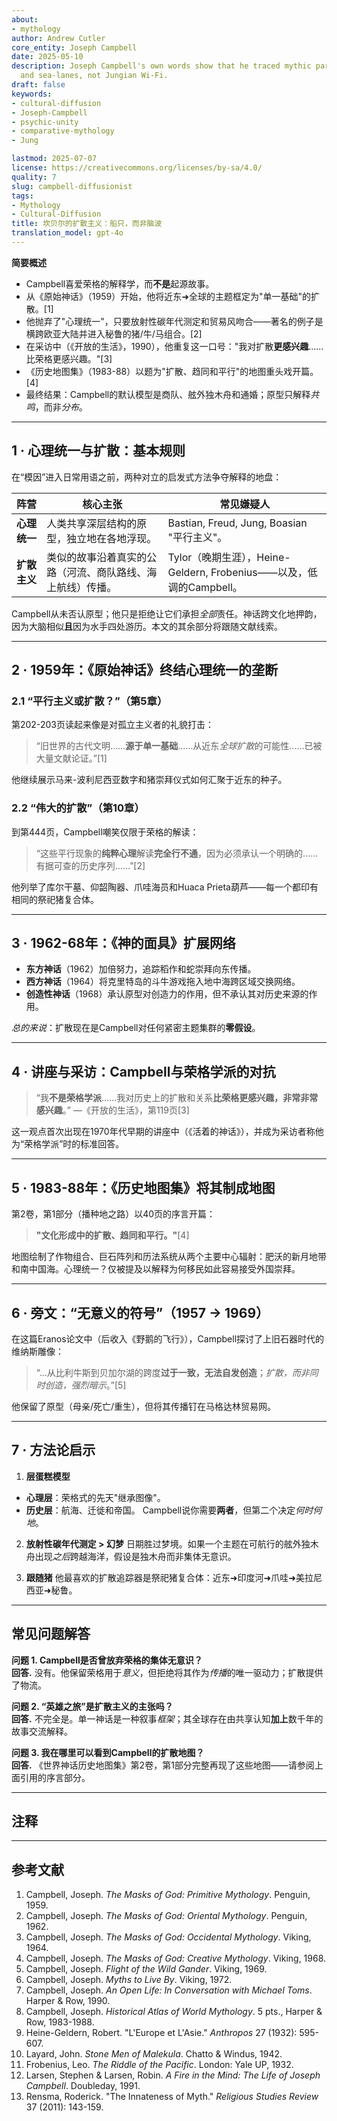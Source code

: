 ```yaml
---
about:
- mythology
author: Andrew Cutler
core_entity: Joseph Campbell
date: 2025-05-10
description: Joseph Campbell's own words show that he traced mythic parallels to trade-routes
  and sea-lanes, not Jungian Wi-Fi.
draft: false
keywords:
- cultural-diffusion
- Joseph-Campbell
- psychic-unity
- comparative-mythology
- Jung

lastmod: 2025-07-07
license: https://creativecommons.org/licenses/by-sa/4.0/
quality: 7
slug: campbell-diffusionist
tags:
- Mythology
- Cultural-Diffusion
title: 坎贝尔的扩散主义：船只，而非脑波
translation_model: gpt-4o
---
```


**简要概述**

- Campbell喜爱荣格的解释学，而**不是**起源故事。
- 从《原始神话》（1959）开始，他将近东➜全球的主题框定为"单一基础"的扩散。[1]
- 他抛弃了"心理统一"，只要放射性碳年代测定和贸易风吻合——著名的例子是横跨欧亚大陆并进入秘鲁的猪/牛/马组合。[2]
- 在采访中（《开放的生活》，1990），他重复这一口号："我对扩散**更感兴趣**……比荣格更感兴趣。"[3]
- 《历史地图集》（1983-88）以题为"扩散、趋同和平行"的地图重头戏开篇。[4]
- 最终结果：Campbell的默认模型是商队、舷外独木舟和通婚；原型只解释*共鸣*，而非*分布*。

---

## 1 · 心理统一与扩散：基本规则

在“模因”进入日常用语之前，两种对立的启发式方法争夺解释的地盘：

| 阵营 | 核心主张 | 常见嫌疑人 |
|------|------------|---------------|
| **心理统一** | 人类共享深层结构的原型，独立地在各地浮现。 | Bastian, Freud, Jung, Boasian "平行主义"。 |
| **扩散主义** | 类似的故事沿着真实的公路（河流、商队路线、海上航线）传播。 | Tylor（晚期生涯），Heine-Geldern, Frobenius——以及，低调的Campbell。 |

Campbell从未否认原型；他只是拒绝让它们承担*全部*责任。神话跨文化地押韵，因为大脑相似**且**因为水手四处游历。本文的其余部分将跟随文献线索。

---

## 2 · 1959年：《原始神话》终结心理统一的垄断

### 2.1 “平行主义或扩散？”（第5章）

第202-203页读起来像是对孤立主义者的礼貌打击：

> “旧世界的古代文明……**源于单一基础**……从近东*全球扩散*的可能性……已被大量文献论证。”[1]

他继续展示马来-波利尼西亚数字和猪崇拜仪式如何汇聚于近东的种子。

### 2.2 “伟大的扩散”（第10章）

到第444页，Campbell嘲笑仅限于荣格的解读：

> “这些平行现象的**纯粹心理**解读**完全行不通**，因为必须承认一个明确的……有据可查的历史序列……”[2]

他列举了库尔干墓、仰韶陶器、爪哇海员和Huaca Prieta葫芦——每一个都印有相同的祭祀猪复合体。

---

## 3 · 1962-68年：《神的面具》扩展网络

- **东方神话**（1962）加倍努力，追踪稻作和蛇崇拜向东传播。
- **西方神话**（1964）将克里特岛的斗牛游戏拖入地中海跨区域交换网络。
- **创造性神话**（1968）承认原型对创造力的作用，但不承认其对历史来源的作用。

*总的来说*：扩散现在是Campbell对任何紧密主题集群的**零假设**。

---

## 4 · 讲座与采访：Campbell与荣格学派的对抗

> “我**不是荣格学派**……我对历史上的扩散和关系**比荣格更感兴趣，非常非常感兴趣**。” —《开放的生活》，第119页[3]

这一观点首次出现在1970年代早期的讲座中（《活着的神话》），并成为采访者称他为“荣格学派”时的标准回答。

---

## 5 · 1983-88年：《历史地图集》将其制成地图

第2卷，第1部分（播种地之路）以40页的序言开篇：

> **"文化形成中的扩散、趋同和平行。"**[4]

地图绘制了作物组合、巨石阵列和历法系统从两个主要中心辐射：肥沃的新月地带和南中国海。心理统一？仅被提及以解释为何移民如此容易接受外国崇拜。

---

## 6 · 旁文：“无意义的符号”（1957 → 1969）

在这篇Eranos论文中（后收入《野鹅的飞行》），Campbell探讨了上旧石器时代的维纳斯雕像：

> “…从比利牛斯到贝加尔湖的跨度**过于一致，无法自发创造**；*扩散，而非同时创造，强烈暗示*。”[5]

他保留了原型（母亲/死亡/重生），但将其传播钉在马格达林贸易网。

---

## 7 · 方法论启示

1. **层蛋糕模型**
 - **心理层**：荣格式的先天"继承图像"。
 - **历史层**：航海、迁徙和帝国。
 Campbell说你需要**两者**，但第二个决定*何时何地*。

2. **放射性碳年代测定 > 幻梦**
 日期胜过梦境。如果一个主题在可航行的舷外独木舟出现*之后*跨越海洋，假设是独木舟而非集体无意识。

3. **跟随猪**
 他最喜欢的扩散追踪器是祭祀猪复合体：近东➜印度河➜爪哇➜美拉尼西亚➜秘鲁。

---

## 常见问题解答 <!-- 保留FAQPage schema支持。生成2–5个问答对。 -->

**问题 1. Campbell是否曾放弃荣格的集体无意识？**  
**回答.** 没有。他保留荣格用于*意义*，但拒绝将其作为*传播*的唯一驱动力；扩散提供了物流。

**问题 2. “英雄之旅”是扩散主义的主张吗？**  
**回答.** 不完全是。单一神话是一种叙事*框架*；其全球存在由共享认知**加上**数千年的故事交流解释。

**问题 3. 我在哪里可以看到Campbell的扩散地图？**  
**回答.** 《世界神话历史地图集》第2卷，第1部分完整再现了这些地图——请参阅上面引用的序言部分。

---

## 注释

[^oai1]: [Maypoleofwisdom](https://maypoleofwisdom.com/wp-content/uploads/2021/01/themasksofgodprimitivemythologycampbell.pdf)
[^oai2]: [Miembrosadepac](https://www.miembrosadepac.org/wp-content/uploads/2015Copia/09/Rensma-Innateness-of-Myth.pdf)
[^oai3]: [Gapines](https://www.gapines.org/eg/opac/record/5528480)
[^oai4]: [Link](https://link.springer.com/10.1007/978-0-387-71802-6_93)
[^1]: Campbell, *The Masks of God: Primitive Mythology* (1959), ch. 5 "Parallelism or Diffusion?" pp. 202-203. [^oai1] 
[^2]: Ibid., ch. 10 "The Great Diffusion," p. 444. [^oai1] 
[^3]: Campbell & Toms, *An Open Life* (1990) p. 119. [^oai2] 
[^4]: Campbell, *Historical Atlas of World Mythology* Vol 2 Pt 1 (1983) Prologue title page. [^oai3] 
[^5]: Campbell, "The Symbol Without Meaning," in *Flight of the Wild Gander* (1969). [^oai4] 

---

## 参考文献

1. Campbell, Joseph. *The Masks of God: Primitive Mythology*. Penguin, 1959. 
2. Campbell, Joseph. *The Masks of God: Oriental Mythology*. Penguin, 1962. 
3. Campbell, Joseph. *The Masks of God: Occidental Mythology*. Viking, 1964. 
4. Campbell, Joseph. *The Masks of God: Creative Mythology*. Viking, 1968. 
5. Campbell, Joseph. *Flight of the Wild Gander*. Viking, 1969. 
6. Campbell, Joseph. *Myths to Live By*. Viking, 1972. 
7. Campbell, Joseph. *An Open Life: In Conversation with Michael Toms*. Harper & Row, 1990. 
8. Campbell, Joseph. *Historical Atlas of World Mythology*. 5 pts., Harper & Row, 1983-1988. 
9. Heine-Geldern, Robert. "L'Europe et L'Asie." *Anthropos* 27 (1932): 595-607. 
10. Layard, John. *Stone Men of Malekula*. Chatto & Windus, 1942. 
11. Frobenius, Leo. *The Riddle of the Pacific*. London: Yale UP, 1932. 
12. Larsen, Stephen & Larsen, Robin. *A Fire in the Mind: The Life of Joseph Campbell*. Doubleday, 1991. 
13. Rensma, Roderick. "The Innateness of Myth." *Religious Studies Review* 37 (2011): 143-159.